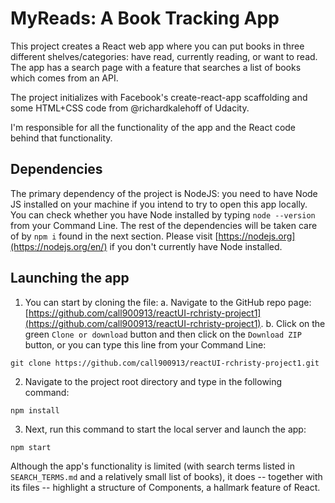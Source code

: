 # MyReads: A Book Tracking App

This project creates a React web app where you can put books in three different shelves/categories: have read, currently reading, or want to read. The app has a search page with a feature that searches a list of books which comes from an API.

The project initializes with Facebook's create-react-app scaffolding and some HTML+CSS code from @richardkalehoff of Udacity.

I'm responsible for all the functionality of the app and the React code behind that functionality.


## Dependencies
The primary dependency of the project is NodeJS: you need to have Node JS installed on your machine if you intend to try to open this app locally.
You can check whether you have Node installed by typing `node --version` from your Command Line.
The rest of the dependencies will be taken care of by `npm i` found in the next section.
Please visit [https://nodejs.org](https://nodejs.org/en/) if you don't currently have Node installed.

## Launching the app

1. You can start by cloning the file:
a. Navigate to the GitHub repo page: [https://github.com/call900913/reactUI-rchristy-project1](https://github.com/call900913/reactUI-rchristy-project1).
b. Click on the green `Clone or download` button and then click on the `Download ZIP` button, or you can type this line from your Command Line:
```
git clone https://github.com/call900913/reactUI-rchristy-project1.git
```

2. Navigate to the project root directory and type in the following command:
```
npm install
```

3. Next, run this command to start the local server and launch the app:
```
npm start
```

Although the app's functionality is limited (with search terms listed in `SEARCH_TERMS.md` and a relatively small list of books), it does -- together with its files -- highlight a structure of Components, a hallmark feature of React.
